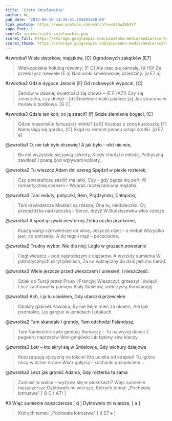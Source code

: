 ```yaml
---
title: 'Czaty śmiełowskie'
author: AŁ
pub_date: '2012-06-19 14:39:41.294301+00:00'
link_youtube: https://www.youtube.com/watch?v=s05Qw3Hb4VY
capo_fret: 1
score1: scores/czaty_smielowskie.png
score1_full: https://storage.googleapis.com/piosenka-media/media/scores/czaty_smielowskie.png
score1_thumb: https://storage.googleapis.com/piosenka-media/media/scores/czaty_smielowskie.png.180x0_q85_upscale.jpg
---
```


#zwrotka1
Wiele dworków, majątków, [C]
Ogrodowych zakątków [E7]
>Wielkopolskie hołubią równiny; [F C]
Ale rzec się ośmielę, [d H0]
Że przełożysz niewiele [E a]
>Nad uroki śmiełowskiej dziedziny. [d E7 a]

#zwrotka2
Gdzie dygoce Jarocin [F]
Od rockowych wypocin, [C]
>Żerków w dawnej świetności się chowa – [E F (A7)]
Czy się zmierzcha, czy dnieje – [d]
Śmiełów śmiało jaśnieje [a]
>Jak stracona w murawie podkowa. [G C]

#zwrotka3
Gdzie ten koń, co ją stracił? [f]
Gdzie ziemianie bogaci, [C]
>Gdzie masońskie fartuszki i młotki? [a E]
Kustosz z żoną kustoszką [F]
Namyślają się gorzko, [C]
>Skąd na remont pałacu wziąć środki. [d E7 a]

@zwrotka1
O, nie tak było drzewiej!
A jak było - nikt nie wie,
>Bo nie wszystkie się jawią sekrety,
Kiedy chodzi o miłość,
Polityczną zawiłość
>I poetę pod wpływem kobiety.

@zwrotka2
Tu wieszcz Adam dni szereg
Spędził w piekle rozterek;
>Czy powstańcze zasilić ma jatki,
Czy - gdy żądza się perli
W romantycznej scenerii –
>Wybrać raczej ramiona mężatki.

@zwrotka3
Tam reduty, potyczki,
Bem, Prądzyński, Chłopicki,
>Tam krwiożercze Moskali są rzesze;
Ona tu, niedaleczko,
Ot, przejażdżka nad rzeczką –
>Serce, drżyj! W Budziszewku włos czesze.

@zwrotka1
A spod grzywki niesfornej
Zerka oczko przekorne,
>Kuszą wargi czerwieńsze od wina;
Jeszcze niżej – o nieba!
Wszystko jest, co potrzeba,
>A do tego i mąż – poczciwina.

@zwrotka2
Trudny wybór. Nie dla niej;
Legło w gruzach powstanie
>I legł wieszcz – pod najsłodszym z ciężarów.
A wyrzuty sumienia
W patriotycznych skrył pieniach,
>Za co wdzięczny do dziś jest mu naród.

@zwrotka3
Wiele jeszcze przed wieszczem
I uniesień, i nieszczęść:
>Szlak do Turcji przez Prusy i Francję;
Wieszczył, grzeszył i święcił,
Lecz zachował w pamięci
>Biały Śmiełów, srebrzystą Konstancję.

@zwrotka1
Ach, i ja tu uciekłem,
Gdy utarczki przewlekłe
>Obalały gabinet Pawlaka,
By nie Sejm mieć za oknem,
Ale łąki podmokłe,
>Lip gałęzie w jemiołach i ptakach.

@zwrotka2
Tam skandale i grandy,
Tam odchodzi Falandysz,
>Tam Namiestnik swój geniusz tłumaczy –
Tu najwyżej doleci
Z pegeeru naprzeciw
>Woń gnojówki lub tęskny zew klaczy.

@zwrotka3
Łotr – kto skrył się w Śmiełowie,
Gdy wichury dziejowe
>Rozszarpują ojczyznę na łokcie!
Kto ucieka od strapień
Tu, gdzie nocą w drzwi drapie
>Wiatr gałęzią – kochanki paznokciem…

@zwrotka2
Lecz jak gromić Adama,
Gdy rozterka ta sama
>Zamiast w walce – wyżywa się w piosnkach?
Więc sumienie najszczersze
Dyktowało mi wiersze,
>Których temat: „Pochwała łotrostwa” [ G C ( A7) ]

#3
Więc sumienie najszczersze [ d ]
Dyktowało mi wiersze, [ a ]
>Których temat: „Pochwała łotrostwa” [ d E7 a ]